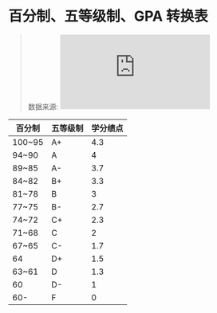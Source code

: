 # 百分制、五等级制、GPA 转换表

> 数据来源: ![中国科学技术大学本科生学籍管理实施细则](https://xxgk.ustc.edu.cn/2017/1024/c13949a204980/page.htm)

|   百分制   |   五等级制   |   学分绩点   |
| ---------- | ------------ | ------------ |
| 100~95    | A+          | 4.3          |
| 94~90     | A            | 4            |
| 89~85     | A-          | 3.7          |
| 84~82     | B+          | 3.3          |
| 81~78     | B            | 3            |
| 77~75     | B-          | 2.7          |
| 74~72     | C+          | 2.3          |
| 71~68     | C            | 2            |
| 67~65     | C-          | 1.7          |
| 64         | D+          | 1.5          |
| 63~61     | D            | 1.3          |
| 60         | D-          | 1            |
| 60-        | F            | 0            |
